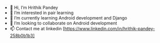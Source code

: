 - 👋 Hi, I’m Hrithik Pandey
- 👀 I’m interested in pair learning
- 🌱 I’m currently learning Android development and Django
- 💞️ I’m looking to collaborate on Android development
- 📫 Contact me at linkedin [https://www.linkedin.com/in/hrithik-pandey-258b0b1b3]

<!---
Hrithik2009/Hrithik2009 is a ✨ special ✨ repository because its `README.md` (this file) appears on your GitHub profile.
You can click the Preview link to take a look at your changes.
--->
